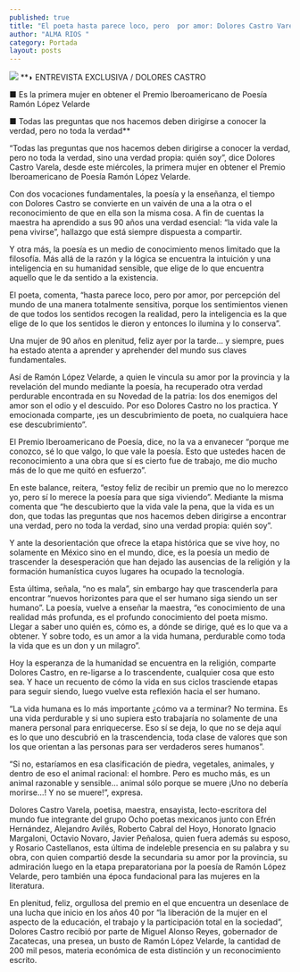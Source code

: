 ```yaml
---
published: true
title: "El poeta hasta parece loco, pero  por amor: Dolores Castro Varela"
author: "ALMA RIOS "
category: Portada
layout: posts
---
```


![](http://i.imgur.com/WqBYUhNm.jpg)
**◗ ENTREVISTA EXCLUSIVA / DOLORES CASTRO

■ Es la primera mujer en obtener el Premio Iberoamericano de Poesía Ramón López Velarde

■ Todas las preguntas que nos hacemos deben dirigirse a conocer la verdad, pero no toda la verdad**

“Todas las preguntas que nos hacemos deben dirigirse a conocer la verdad, pero no toda la verdad, sino una verdad propia: quién soy”, dice Dolores Castro Varela, desde este miércoles, la primera mujer en obtener el Premio Iberoamericano de Poesía Ramón López Velarde.

Con dos vocaciones fundamentales, la poesía y la enseñanza, el tiempo con Dolores Castro se convierte en un vaivén de una a la otra o el reconocimiento de que en ella son la misma cosa. A fin de cuentas la maestra ha aprendido a sus 90 años una verdad esencial: “la vida vale la pena vivirse”, hallazgo que está siempre dispuesta a compartir.

Y otra más, la poesía es un medio de conocimiento menos limitado que la filosofía. Más allá de la razón y la lógica se encuentra la intuición y una inteligencia en su humanidad sensible, que elige de lo que encuentra aquello que le da sentido a la existencia.

El poeta, comenta, “hasta parece loco, pero por amor, por percepción del mundo de una manera totalmente sensitiva, porque los sentimientos vienen de que todos los sentidos recogen la realidad, pero la inteligencia es la que elige de lo que los sentidos le dieron y entonces lo ilumina y lo conserva”.

Una mujer de 90 años en plenitud, feliz ayer por la tarde… y siempre, pues ha estado atenta a aprender y aprehender del mundo sus claves fundamentales.

Así de Ramón López Velarde, a quien le vincula su amor por la provincia y la revelación del mundo mediante la poesía, ha recuperado otra verdad perdurable encontrada en su Novedad de la patria: los dos enemigos del amor son el odio y el descuido. Por eso Dolores Castro no los practica. Y emocionada comparte, ¡es un descubrimiento de poeta, no cualquiera hace ese descubrimiento”. 

El Premio Iberoamericano de Poesía, dice, no la va a envanecer “porque me conozco, sé lo que valgo, lo que vale la poesía. Esto que ustedes hacen de reconocimiento a una obra que sí es cierto fue de trabajo, me dio mucho más de lo que me quitó en esfuerzo”.

En este balance, reitera, “estoy feliz de recibir un premio que no lo merezco yo, pero sí lo merece la poesía para que siga viviendo”. Mediante la misma comenta que “he descubierto que la vida vale la pena, que la vida es un don, que todas las preguntas que nos hacemos deben dirigirse a encontrar una verdad, pero no toda la verdad, sino una verdad propia: quién soy”.

Y ante la desorientación que ofrece la etapa histórica que se vive hoy, no solamente en México sino en el mundo, dice, es la poesía un medio de trascender la desesperación que han dejado las ausencias de la religión y la formación humanística cuyos lugares ha ocupado la tecnología.

Esta última, señala, “no es mala”, sin embargo hay que trascenderla para encontrar “nuevos horizontes para que el ser humano siga siendo un ser humano”.
La poesía, vuelve a enseñar la maestra, “es conocimiento de una realidad más profunda, es el profundo conocimiento del poeta mismo. Llegar a saber uno quién es, cómo es, a dónde se dirige, qué es lo que va a obtener. Y sobre todo, es un amor a la vida humana, perdurable como toda la vida que es un don y un milagro”.

Hoy la esperanza de la humanidad se encuentra en la religión, comparte Dolores Castro, en re-ligarse a lo trascendente, cualquier cosa que esto sea.
Y hace un recuento de cómo la vida en sus ciclos trasciende etapas para seguir siendo, luego vuelve esta reflexión hacia el ser humano.

“La vida humana es lo más importante ¿cómo va a terminar? No termina. Es una vida perdurable y si uno supiera esto trabajaría no solamente de una manera personal para enriquecerse. Eso sí se deja, lo que no se deja aquí es lo que uno descubrió en la trascendencia, toda clase de valores que son los que orientan a las personas para ser verdaderos seres humanos”.

“Si no, estaríamos en esa clasificación de piedra, vegetales, animales, y dentro de eso el animal racional: el hombre. Pero es mucho más, es un animal razonable y sensible… animal sólo porque se muere ¡Uno no debería morirse...! Y no se muere!”, expresa.

Dolores Castro Varela, poetisa, maestra, ensayista, lecto-escritora del mundo fue integrante del grupo Ocho poetas mexicanos junto con Efrén Hernández, Alejandro Avilés, Roberto Cabral del Hoyo, Honorato Ignacio Margaloni, Octavio Novaro, Javier Peñalosa, quien fuera además su esposo, y Rosario Castellanos, esta última de indeleble presencia en su palabra y su obra, con quien compartió desde la secundaria su amor por la provincia, su admiración luego en la etapa preparatoriana por la poesía de Ramón López Velarde, pero también una época fundacional para las mujeres en la literatura.

En plenitud, feliz, orgullosa del premio en el que encuentra un desenlace de una lucha que inicio en los años 40 por “la liberación de la mujer en el aspecto de la educación, el trabajo y la participación total en la sociedad”, Dolores Castro recibió por parte de Miguel Alonso Reyes, gobernador de Zacatecas, una presea, un busto de Ramón López Velarde, la cantidad de 200 mil pesos, materia económica de esta distinción y un reconocimiento escrito.
